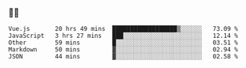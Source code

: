 ### 👨‍💻

<!--START_SECTION:waka-->
```text
Vue.js       20 hrs 49 mins  ██████████████████▒░░░░░░   73.09 % 
JavaScript   3 hrs 27 mins   ███░░░░░░░░░░░░░░░░░░░░░░   12.14 % 
Other        59 mins         █░░░░░░░░░░░░░░░░░░░░░░░░   03.51 % 
Markdown     50 mins         ▓░░░░░░░░░░░░░░░░░░░░░░░░   02.94 % 
JSON         44 mins         ▓░░░░░░░░░░░░░░░░░░░░░░░░   02.58 % 
```
<!--END_SECTION:waka-->
